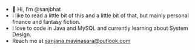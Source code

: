 - 👋 Hi, I’m @sanjbhat
- I like to read a little bit of this and a little bit of that, but mainly personal finance and fantasy fiction.
- I love to code in Java and MySQL and currently learning about System Design.
- Reach me at sanjana.mavinasara@outlook.com

<!---
sanjbhat/sanjbhat is a ✨ special ✨ repository because its `README.md` (this file) appears on your GitHub profile.
You can click the Preview link to take a look at your changes.
--->
